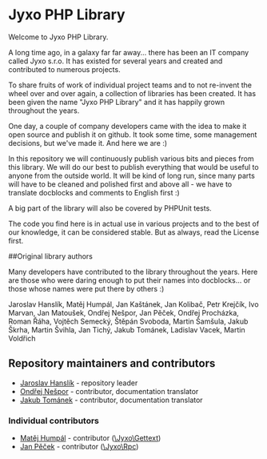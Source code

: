 # Jyxo PHP Library

Welcome to Jyxo PHP Library.

A long time ago, in a galaxy far far away... there has been an IT company
called Jyxo s.r.o. It has existed for several years and created and contributed
to numerous projects.

To share fruits of work of individual project teams and to not re-invent
the wheel over and over again, a collection of libraries has been created.
It has been given the name "Jyxo PHP Library" and it has happily grown throughout
the years.

One day, a couple of company developers came with the idea to make it open
source and publish it on github. It took some time, some management decisions,
but we've made it. And here we are :)

In this repository we will continuously publish various bits and pieces from
this library. We will do our best to publish everything that would be useful
to anyone from the outside world. It will be kind of long run, since many
parts will have to be cleaned and polished first and above all - we have to
translate docblocks and comments to English first :)

A big part of the library will also be covered by PHPUnit tests.

The code you find here is in actual use in various projects and to the best
of our knowledge, it can be considered stable. But as always, read the License
first.

##Original library authors

Many developers have contributed to the library throughout the years. Here are
those who were daring enough to put their names into docblocks… or those whose
names were put there by others :)

Jaroslav Hanslík, Matěj Humpál, Jan Kaštánek, Jan Kolibač, Petr Krejčík, Ivo
Marvan, Jan Matoušek, Ondřej Nešpor, Jan Pěček, Ondřej Procházka, Roman Řáha,
Vojtěch Semecký, Štěpán Svoboda, Martin Šamšula, Jakub Škrha, Martin Švihla,
Jan Tichý, Jakub Tománek, Ladislav Vacek, Martin Voldřich

## Repository maintainers and contributors
* [Jaroslav Hanslík](https://github.com/kukulich) - repository leader
* [Ondřej Nešpor](https://github.com/Andrewsville) - contributor, documentation translator
* [Jakub Tománek](https://github.com/thezero) - contributor, documentation translator

### Individual contributors

* [Matěj Humpál](https://github.com/finwe) - contributor ([\Jyxo\Gettext](https://github.com/jyxo/php-no-namespace/tree/master/Jyxo/Gettext))
* [Jan Pěček](https://github.com/honzap) - contributor ([\Jyxo\Rpc](https://github.com/jyxo/php-no-namespace/tree/master/Jyxo/Rpc))
